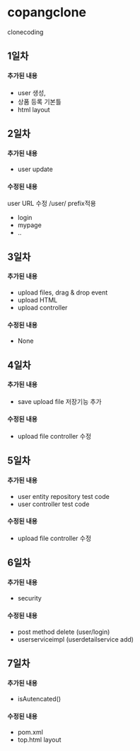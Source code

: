 # copangclone
clonecoding

## 1일차
#### 추가된 내용

- user 생성,
- 상품 등록 기본틀
- html layout


## 2일차
#### 추가된 내용
- user update


#### 수정된 내용
user URL 수정 /user/ prefix적용
- login
- mypage
- ..


## 3일차
#### 추가된 내용
- upload files, drag & drop event
- upload HTML
- upload controller


#### 수정된 내용
- None


## 4일차
#### 추가된 내용
- save upload file 저장기능 추가


#### 수정된 내용
- upload file controller 수정



## 5일차
#### 추가된 내용
- user entity repository test code
- user controller test code


#### 수정된 내용
- upload file controller 수정


## 6일차
#### 추가된 내용
- security


#### 수정된 내용
- post method delete (user/login)
- userserviceimpl (userdetailservice add)


## 7일차
#### 추가된 내용
- isAutencated()


#### 수정된 내용
- pom.xml
- top.html layout

